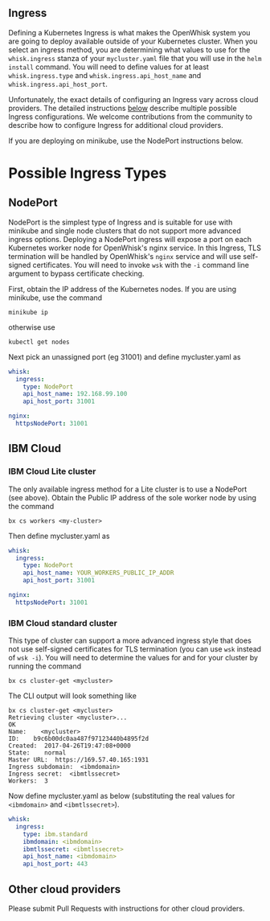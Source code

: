 <!--
#
# Licensed to the Apache Software Foundation (ASF) under one or more
# contributor license agreements.  See the NOTICE file distributed with
# this work for additional information regarding copyright ownership.
# The ASF licenses this file to You under the Apache License, Version 2.0
# (the "License"); you may not use this file except in compliance with
# the License.  You may obtain a copy of the License at
#
#     http://www.apache.org/licenses/LICENSE-2.0
#
# Unless required by applicable law or agreed to in writing, software
# distributed under the License is distributed on an "AS IS" BASIS,
# WITHOUT WARRANTIES OR CONDITIONS OF ANY KIND, either express or implied.
# See the License for the specific language governing permissions and
# limitations under the License.
#
-->

Ingress
-------

Defining a Kubernetes Ingress is what makes the OpenWhisk system you
are going to deploy available outside of your Kubernetes cluster. When
you select an ingress method, you are determining what values to use
for the `whisk.ingress` stanza of your `mycluster.yaml` file that you
will use in the `helm install` command.  You will need to define
values for at least `whisk.ingress.type` and `whisk.ingress.api_host_name`
and `whisk.ingress.api_host_port`.

Unfortunately, the exact details of configuring an Ingress vary across
cloud providers.  The detailed instructions
[below](#possible-ingress-types) describe multiple possible Ingress
configurations.  We welcome contributions from the community to
describe how to configure Ingress for additional cloud providers.

If you are deploying on minikube, use the NodePort instructions below.

# Possible Ingress Types

## NodePort

NodePort is the simplest type of Ingress and is suitable for use with
minikube and single node clusters that do not support more advanced
ingress options.  Deploying a NodePort ingress will expose a port on
each Kubernetes worker node for OpenWhisk's nginx service.
In this Ingress, TLS termination will be handled by OpenWhisk's
`nginx` service and will use self-signed certificates.  You will need
to invoke `wsk` with the `-i` command line argument to bypass
certificate checking.

First,  obtain the IP address of the Kubernetes nodes. If you are
using minikube, use the command
```shell
minikube ip
```
otherwise use
```
kubectl get nodes
```

Next pick an unassigned port (eg 31001) and define mycluster.yaml as
```yaml
whisk:
  ingress:
    type: NodePort
    api_host_name: 192.168.99.100
    api_host_port: 31001

nginx:
  httpsNodePort: 31001
```

## IBM Cloud

### IBM Cloud Lite cluster

The only available ingress method for a Lite cluster is to use a
NodePort (see above). Obtain the Public IP address of the sole worker
node by using the command
 ```
bx cs workers <my-cluster>
 ```
Then define mycluster.yaml as

```yaml
whisk:
  ingress:
    type: NodePort
    api_host_name: YOUR_WORKERS_PUBLIC_IP_ADDR
    api_host_port: 31001

nginx:
  httpsNodePort: 31001
```

### IBM Cloud standard cluster

This type of cluster can support a more advanced ingress style that
does not use self-signed certificates for TLS termination (you can use
`wsk` instead of `wsk -i`).  You will need to determine the values for
<ibmdomain> and <ibmtlssecret> for your cluster by running the command
```
bx cs cluster-get <mycluster>
```
The CLI output will look something like
```
bx cs cluster-get <mycluster>
Retrieving cluster <mycluster>...
OK
Name:    <mycluster>
ID:    b9c6b00dc0aa487f97123440b4895f2d
Created:  2017-04-26T19:47:08+0000
State:    normal
Master URL:  https://169.57.40.165:1931
Ingress subdomain:  <ibmdomain>
Ingress secret:  <ibmtlssecret>
Workers:  3
```

Now define mycluster.yaml as below (substituting the real values for
`<ibmdomain>` and `<ibmtlssecret>`).
```yaml
whisk:
  ingress:
    type: ibm.standard
    ibmdomain: <ibmdomain>
    ibmtlssecret: <ibmtlssecret>
    api_host_name: <ibmdomain>
    api_host_port: 443
```

## Other cloud providers

Please submit Pull Requests with instructions for other cloud providers.
